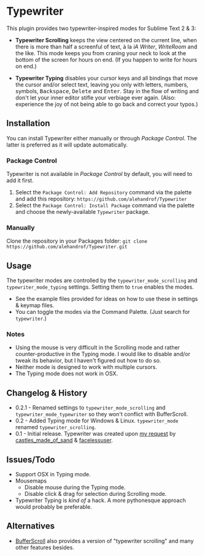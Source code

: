 Typewriter
==========

This plugin provides two typewriter-inspired modes for Sublime Text 2 & 3:

- **Typewriter Scrolling** keeps the view centered on the current line, when there is more than half a screenful of text, à la _iA Writer_, _WriteRoom_ and the like. This mode keeps you from craning your neck to look at the bottom of the screen for hours on end. (If you happen to write for hours on end.)

- **Typewriter Typing** disables your cursor keys and all bindings that move the cursor and/or select text, leaving you only with letters, numbers, symbols, <kbd>Backspace</kbd>, <kbd>Delete</kbd> and <kbd>Enter</kbd>. Stay in the flow of writing and don't let your inner editor stifle your verbiage ever again. (Also: experience the joy of not being able to go back and correct your typos.)


## Installation

You can install Typewriter either manually or through _Package Control_. The latter is preferred as it will update automatically.

### Package Control

Typewriter is not available in _Package Control_ by default, you will need to add it first.

1. Select the `Package Control: Add Repository` command via the palette and add this repository: `https://github.com/alehandrof/Typewriter`
2. Select the `Package Control: Install Package` command via the palette and choose the newly-available `Typewriter` package.

### Manually

Clone the repository in your Packages folder: `git clone https://github.com/alehandrof/Typewriter.git`


## Usage

The typewriter modes are controlled by the `typewriter_mode_scrolling` and `typewriter_mode_typing` settings. Setting them to `true` enables the modes.

- See the example files provided for ideas on how to use these in settings & keymap files.
- You can toggle the modes via the Command Palette. (Just search for `typewriter`.)

### Notes

- Using the mouse is very difficult in the Scrolling mode and rather counter-productive in the Typing mode. I would like to disable and/or tweak its behavior, but I haven't figured out how to do so.
- Neither mode is designed to work with multiple cursors.
- The Typing mode does not work in OSX.


## Changelog & History

- 0.2.1 - Renamed settings to `typewriter_mode_scrolling` and `typewriter_mode_typewriter` so they won't conflict with BufferScroll.
- 0.2 - Added Typing mode for Windows & Linux. `typewriter_mode` renamed `typewriter_scrolling`.
- 0.1 - Initial release. Typewriter was created upon [my request](http://www.sublimetext.com/forum/viewtopic.php?f=6&t=4806) by [castles\_made\_of\_sand](https://github.com/sublimator/) & [facelessuser](https://github.com/facelessuser).


## Issues/Todo

- Support OSX in Typing mode.
- Mousemaps
	- Disable mouse during the Typing mode.
	- Disable click & drag for selection during Scrolling mode.
- Typewriter Typing is _kind of_ a hack. A more pythonesque approach would probably be preferable.

## Alternatives

- [BufferScroll](https://github.com/SublimeText/BufferScroll) also provides a version of "typewriter scrolling" and many other features besides.
